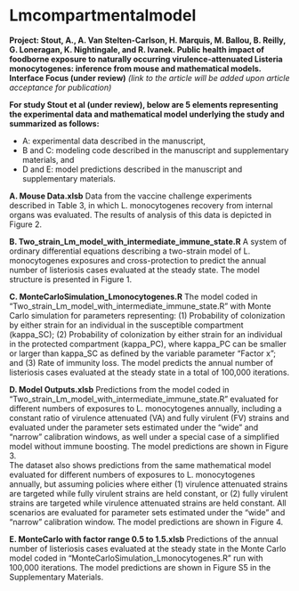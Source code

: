 # Lmcompartmentalmodel
**Project: Stout, A., A. Van Stelten-Carlson, H. Marquis, M. Ballou, B. Reilly, G. Loneragan, K. Nightingale, and R. Ivanek. Public health impact of foodborne exposure to naturally occurring virulence-attenuated Listeria monocytogenes: inference from mouse and mathematical models. Interface Focus (under review)**
*(link to the article will be added upon article acceptance for publication)* 

**For study Stout et al (under review), below are 5 elements representing the experimental data and mathematical model underlying the study and summarized as follows:**
* A: experimental data described in the manuscript,
* B and C: modeling code described in the manuscript and supplementary materials, and 
* D and E: model predictions described in the manuscript and supplementary materials. 

**A.	Mouse Data.xlsb** 
Data from the vaccine challenge experiments described in Table 3, in which L. monocytogenes recovery from internal organs was evaluated. The results of analysis of this data is depicted in Figure 2. 

**B.	Two_strain_Lm_model_with_intermediate_immune_state.R**
A system of ordinary differential equations describing a two-strain model of L. monocytogenes exposures and cross-protection to predict the annual number of listeriosis cases evaluated at the steady state. The model structure is presented in Figure 1. 

**C.	MonteCarloSimulation_Lmonocytogenes.R** 
The model coded in “Two_strain_Lm_model_with_intermediate_immune_state.R” with Monte Carlo simulation for parameters representing: (1) Probability of colonization by either strain for an individual in the susceptible compartment (kappa_SC); (2) Probability of colonization by either strain for an individual in the protected compartment (kappa_PC), where kappa_PC can be smaller or larger than kappa_SC as defined by the variable parameter “Factor x”; and (3) Rate of immunity loss. The model predicts the annual number of listeriosis cases evaluated at the steady state in a total of 100,000 iterations. 

**D.	Model Outputs.xlsb**
Predictions from the model coded in “Two_strain_Lm_model_with_intermediate_immune_state.R” evaluated for different numbers of exposures to L. monocytogenes annually, including a constant ratio of virulence attenuated (VA) and fully virulent (FV) strains and evaluated under the parameter sets estimated under the “wide” and “narrow” calibration windows, as well under a special case of a simplified model without immune boosting. The model predictions are shown in Figure 3.  
    The dataset also shows predictions from the same mathematical model evaluated for different numbers of exposures to L. monocytogenes annually, but assuming policies where either (1) virulence attenuated strains are targeted while fully virulent strains are held constant, or (2) fully virulent strains are targeted while virulence attenuated strains are held constant. All scenarios are evaluated for parameter sets estimated under the “wide” and “narrow” calibration window. The model predictions are shown in Figure 4.   

**E.	MonteCarlo with factor range 0.5 to 1.5.xlsb**
Predictions of the annual number of listeriosis cases evaluated at the steady state in the Monte Carlo model coded in “MonteCarloSimulation_Lmonocytogenes.R” run with 100,000 iterations. The model predictions are shown in Figure S5 in the Supplementary Materials.  
